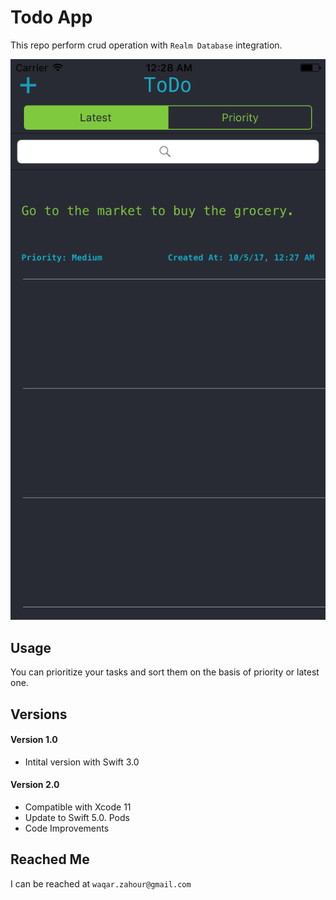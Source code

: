 # Todo App
This repo perform crud operation with `Realm Database` integration.

![alt text](Todo.png "Screen Shot")

## Usage

You can prioritize your tasks and sort them on the basis of priority or latest one.

## Versions

#### Version 1.0
- Intital version with Swift 3.0

#### Version 2.0
- Compatible with Xcode 11
- Update to Swift 5.0. Pods
- Code Improvements

## Reached Me	

I can be reached at `waqar.zahour@gmail.com`
